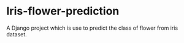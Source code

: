 # Iris-flower-prediction
A Django project which is use to predict the class of flower from iris dataset.
